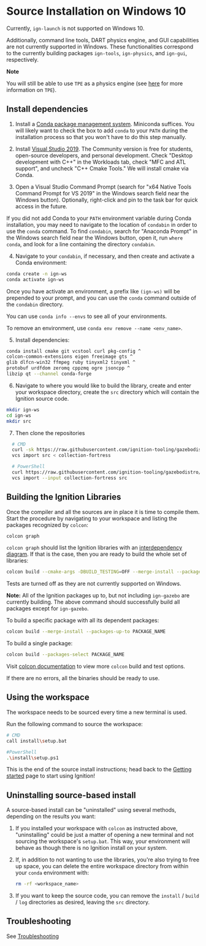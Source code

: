# Source Installation on Windows 10

Currently, `ign-launch` is not supported on Windows 10.

Additionally, command line tools, DART physics engine, and GUI capabilities are
not currently supported in Windows. These functionalities correspond to the currently
building packages `ign-tools`, `ign-physics`, and `ign-gui`, respectively.

**Note**

You will still be able to use `TPE` as a physics engine
(see [here](https://ignitionrobotics.org/api/physics/2.2/physicsplugin.html) for more information on `TPE`).

## Install dependencies

1. Install a [Conda package management system](https://docs.conda.io/projects/conda/en/latest/user-guide/install/download.html).
   Miniconda suffices. You will likely want to check the box to add `conda` to your `PATH`
   during the installation process so that you won't have to do this step manually.

2. Install [Visual Studio 2019](https://visualstudio.microsoft.com/downloads/).
   The Community version is free for students, open-source developers, and personal
   development. Check "Desktop development with C++" in the Workloads tab,
   check "MFC and ATL support", and uncheck "C++ Cmake Tools." We will install
   cmake via Conda.

3. Open a Visual Studio Command Prompt (search for "x64 Native Tools Command Prompt
   for VS 2019" in the Windows search field near the Windows button). Optionally,
   right-click and pin to the task bar for quick access in the future.

  If you did not add Conda to your `PATH` environment variable during Conda installation,
  you may need to navigate to the location of `condabin` in order to use the `conda` command.
  To find `condabin`, search for "Anaconda Prompt" in the Windows search field near the
  Windows button, open it, run `where conda`, and look for a line containing the directory `condabin`.

4. Navigate to your `condabin`, if necessary, and then create and activate a Conda environment:
  ```bash
  conda create -n ign-ws
  conda activate ign-ws
  ```

  Once you have activate an environment, a prefix like `(ign-ws)` will be prepended to
  your prompt, and you can use the `conda` command outside of the `condabin` directory.

  You can use `conda info --envs` to see all of your environments.

  To remove an environment, use `conda env remove --name <env_name>`.

5. Install dependencies:

  ```bash
  conda install cmake git vcstool curl pkg-config ^
  colcon-common-extensions eigen freeimage gts ^
  glib dlfcn-win32 ffmpeg ruby tinyxml2 tinyxml ^
  protobuf urdfdom zeromq cppzmq ogre jsoncpp ^
  libzip qt --channel conda-forge
  ```

6. Navigate to where you would like to build the library, create and enter your workspace directory,
   create the `src` directory which will contain the Ignition source code.
  ```bash
  mkdir ign-ws
  cd ign-ws
  mkdir src
  ```

7. Then clone the repositories
  ```bash
    # CMD
    curl -sk https://raw.githubusercontent.com/ignition-tooling/gazebodistro/master/collection-fortress.yaml -o collection-fortress
    vcs import src < collection-fortress

    # PowerShell
    curl https://raw.githubusercontent.com/ignition-tooling/gazebodistro/master/collection-fortress.yaml -o collection-fortress
    vcs import --input collection-fortress src
  ```

## Building the Ignition Libraries

Once the compiler and all the sources are in place it is time to compile them.
Start the procedure by navigating to your workspace and listing the packages
recognized by `colcon`:

```bash
colcon graph
```

`colcon graph` should list the Ignition libraries with an
[interdependency diagram](https://colcon.readthedocs.io/en/released/reference/verb/graph.html#example-output).
If that is the case, then you are ready to build the whole set of libraries:

```bash
colcon build --cmake-args -DBUILD_TESTING=OFF --merge-install --packages-up-to ignition-gazebo5
```
Tests are turned off as they are not currently supported on Windows.

**Note:** All of the Ignition packages up to, but not including `ign-gazebo`
are currently building.  The above command should successfully build all packages except for `ign-gazebo`.

To build a specific package with all its dependent packages:

```bash
colcon build --merge-install --packages-up-to PACKAGE_NAME
```

To build a single package:

```bash
colcon build --packages-select PACKAGE_NAME
```

Visit [colcon documentation](https://colcon.readthedocs.io/en/released/#) to view more `colcon` build and test options.

If there are no errors, all the binaries should be ready to use.

## Using the workspace

The workspace needs to be sourced every time a new terminal is used.

Run the following command to source the workspace:

```bash
# CMD
call install\setup.bat

#PowerShell
.\install\setup.ps1
```

This is the end of the source install instructions; head back to the [Getting started](/docs/all/getstarted)
page to start using Ignition!

## Uninstalling source-based install

A source-based install can be "uninstalled" using several methods, depending on
the results you want:

  1. If you installed your workspace with `colcon` as instructed above, "uninstalling"
     could be just a matter of opening a new terminal and not sourcing the
     workspace's `setup.bat`. This way, your environment will behave as though
     there is no Ignition install on your system.

  2. If, in addition to not wanting to use the libraries, you're also trying to
     free up space, you can delete the entire workspace directory from within
     your `conda` environment with:

     ```bash
     rm -rf <workspace_name>
     ```

  3. If you want to keep the source code, you can remove the
     `install` / `build` / `log` directories as desired, leaving the `src` directory.

## Troubleshooting

See [Troubleshooting](troubleshooting)
